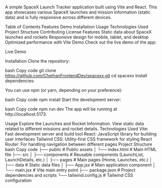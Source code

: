 A simple SpaceX Launch Tracker application built using Vite and React. This app showcases various SpaceX launches and mission information (static data) and is fully responsive across different devices.

Table of Contents
Features
Demo
Installation
Usage
Technologies Used
Project Structure
Contributing
License
Features
Static data about SpaceX launches and rockets
Responsive design for mobile, tablet, and desktop
Optimized performance with Vite
Demo
Check out the live demo of the app:

Live Demo

Installation
Clone the repository:

bash
Copy code
git clone https://github.com/ChethanFrontendDev/spacexx.git
cd spacexx
Install dependencies:

You can use npm (or yarn, depending on your preference):

bash
Copy code
npm install
Start the development server:

bash
Copy code
npm run dev
The app will be running at http://localhost:5173.

Usage
Explore the Launches and Rocket Information.
View static data related to different missions and rocket details.
Technologies Used
Vite: Fast development server and build tool
React: JavaScript library for building user interfaces
Tailwind CSS: Utility-first CSS framework for styling
React Router: For handling navigation between different pages
Project Structure
bash
Copy code
├── public               # Public assets
│   └── index.html       # Main HTML file
├── src
│   ├── components       # Reusable components (LaunchList, LaunchDetails, etc.)
│   ├── pages            # Main pages (Home, Launches, etc.)
│   ├── data             # Static data files
│   ├── App.jsx          # Main application component
│   └── main.jsx         # Vite main entry point
├── package.json         # Project dependencies and scripts
└── tailwind.config.js   # Tailwind CSS configuration
